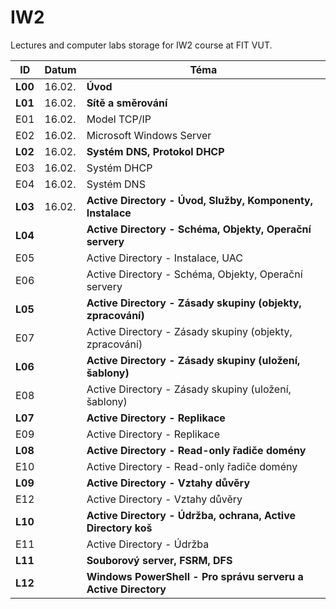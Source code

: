 # IW2
Lectures and computer labs storage for IW2 course at FIT VUT.


| ID      | Datum  | Téma                                                           |
| ------- | ------ | -------------------------------------------------------------- |
| **L00** | 16.02. | **Úvod**                                                       |
| **L01** | 16.02. | **Sítě a směrování**                                           |
| E01     | 16.02. | Model TCP/IP                                                   |
| E02     | 16.02. | Microsoft Windows Server                                       |
| **L02** | 16.02. | **Systém DNS, Protokol DHCP**                                  |
| E03     | 16.02. | Systém DHCP                                                    |
| E04     | 16.02. | Systém DNS                                                     |
| **L03** | 16.02. | **Active Directory - Úvod, Služby, Komponenty, Instalace**     |
| **L04** |        | **Active Directory - Schéma, Objekty, Operační servery**       |
| E05     |        | Active Directory - Instalace, UAC                              |
| E06     |        | Active Directory - Schéma, Objekty, Operační servery           |
| **L05** |        | **Active Directory - Zásady skupiny (objekty, zpracování)**    |
| E07     |        | Active Directory - Zásady skupiny (objekty, zpracování)        |
| **L06** |        | **Active Directory - Zásady skupiny (uložení, šablony)**       |
| E08     |        | Active Directory - Zásady skupiny (uložení, šablony)           |
| **L07** |        | **Active Directory - Replikace**                               |
| E09     |        | Active Directory - Replikace                                   |
| **L08** |        | **Active Directory - Read-only řadiče domény**                 |
| E10     |        | Active Directory - Read-only řadiče domény                     |
| **L09** |        | **Active Directory - Vztahy důvěry**                           |
| E12     |        | Active Directory - Vztahy důvěry                               |
| **L10** |        | **Active Directory - Údržba, ochrana, Active Directory koš**   |
| E11     |        | Active Directory - Údržba                                      |
| **L11** |        | **Souborový server, FSRM, DFS**                                |
| **L12** |        | **Windows PowerShell - Pro správu serveru a Active Directory** |
